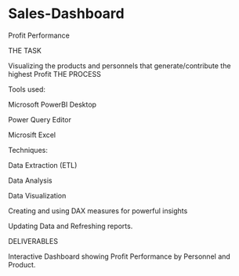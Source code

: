 # Sales-Dashboard
Profit Performance


THE TASK 

Visualizing the products and personnels that generate/contribute the highest Profit
THE PROCESS

Tools used:

  Microsoft PowerBI Desktop
  
  Power Query Editor
  
  Microsift Excel
  
Techniques:

  Data Extraction (ETL)
  
  Data Analysis
  
  Data Visualization
  
  Creating and using DAX measures for powerful insights
  
  Updating Data and Refreshing reports.
  
  DELIVERABLES 
  
  Interactive Dashboard showing Profit Performance by Personnel and Product.
